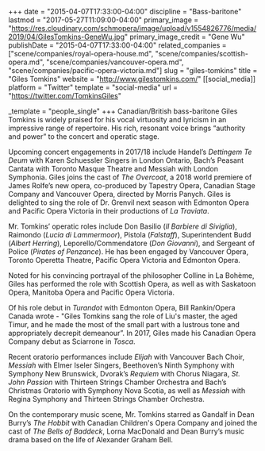+++
date = "2015-04-07T17:33:00-04:00"
discipline = "Bass-baritone"
lastmod = "2017-05-27T11:09:00-04:00"
primary_image = "https://res.cloudinary.com/schmopera/image/upload/v1554826776/media/2019/04/GilesTomkins-GeneWu.jpg"
primary_image_credit = "Gene Wu"
publishDate = "2015-04-07T17:33:00-04:00"
related_companies = ["scene/companies/royal-opera-house.md", "scene/companies/scottish-opera.md", "scene/companies/vancouver-opera.md", "scene/companies/pacific-opera-victoria.md"]
slug = "giles-tomkins"
title = "Giles Tomkins"
website = "http://www.gilestomkins.com/"
[[social_media]]
platform = "Twitter"
template = "social-media"
url = "https://twitter.com/TomkinsGiles"

_template = "people_single"
+++
Canadian/British bass-baritone Giles Tomkins is widely praised for his vocal virtuosity and lyricism in an impressive range of repertoire. His rich, resonant voice brings “authority and power” to the concert and operatic stage.

Upcoming concert engagements in 2017/18 include Handel’s _Dettingem Te Deum_ with Karen Schuessler Singers in London Ontario, Bach’s Peasant Cantata with Toronto Masque Theatre and Messiah with London Symphonia. Giles joins the cast of _The Overcoat_, a 2018 world premiere of James Rolfe’s new opera, co-produced by Tapestry Opera, Canadian Stage Company and Vancouver Opera, directed by Morris Panych. Giles is delighted to sing the role of Dr. Grenvil next season with Edmonton Opera and Pacific Opera Victoria in their productions of _La Traviata_.

Mr. Tomkins’ operatic roles include Don Basilio (_Il Barbiere di Siviglia_), Raimondo (_Lucia di Lammermoor_), Pistola (_Falstaff_), Superintendent Budd (_Albert Herring_), Leporello/Commendatore (_Don Giovanni_), and Sergeant of Police (_Pirates of Penzance_). He has been engaged by Vancouver Opera, Toronto Operetta Theatre, Pacific Opera Victoria and Edmonton Opera.

Noted for his convincing portrayal of the philosopher Colline in La Bohème, Giles has performed the role with Scottish Opera, as well as with Saskatoon Opera, Manitoba Opera and Pacific Opera Victoria.

Of his role debut in _Turandot_ with Edmonton Opera, Bill Rankin/Opera Canada wrote - "Giles Tomkins sang the role of Liu's master, the aged Timur, and he made the most of the small part with a lustrous tone and appropriately decrepit demeanour”. In 2017, Giles made his Canadian Opera Company debut as Sciarrone in _Tosca_.

Recent oratorio performances include _Elijah_ with Vancouver Bach Choir, _Messiah_ with Elmer Iseler Singers, Beethoven’s Ninth Symphony with Symphony New Brunswick, Dvorak’s _Requiem_ with Chorus Niagara, _St. John Passion_ with Thirteen Strings Chamber Orchestra and Bach’s Christmas Oratorio with Symphony Nova Scotia, as well as _Messiah_ with Regina Symphony and Thirteen Strings Chamber Orchestra.

On the contemporary music scene, Mr. Tomkins starred as Gandalf in Dean Burry’s _The Hobbit_ with Canadian Children's Opera Company and joined the cast of _The Bells of Baddeck_, Lorna MacDonald and Dean Burry’s music drama based on the life of Alexander Graham Bell.